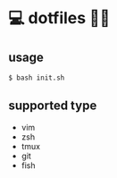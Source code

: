# 💻 dotfiles 💨💨

usage
-------------------

```bash
$ bash init.sh
```

supported type
-------------------
* vim
* zsh
* tmux
* git
* fish
